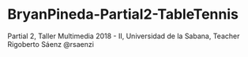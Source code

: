 # BryanPineda-Partial2-TableTennis
Partial 2, Taller Multimedia 2018 - II, Universidad de la Sabana, Teacher Rigoberto Sáenz @rsaenzi
